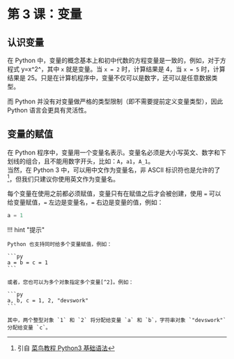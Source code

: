 # 第 3 课：变量

## 认识变量
在 Python 中，变量的概念基本上和初中代数的方程变量是一致的，例如，对于方程式 y=x^2^，其中 `x` 就是变量。当 `x = 2` 时，计算结果是 4，当 `x = 5` 时，计算结果是 25。只是在计算机程序中，变量不仅可以是数字，还可以是任意数据类型。

而 Python 并没有对变量做严格的类型限制（即不需要提前定义变量类型），因此 Python 语言会更具有灵活性。

## 变量的赋值
在 Python 程序中，变量用一个变量名表示。变量名必须是大小写英文、数字和下划线的组合，且不能用数字开头，比如：`A`，`a1`，`A_1`。  
当然，在 Python 3 中，可以用中文作为变量名，非 ASCII 标识符也是允许的了[^1]，但我们只建议你使用英文作为变量名。

每个变量在使用之前都必须赋值，变量只有在赋值之后才会被创建，使用 `=` 可以给变量赋值，`=` 左边是变量名，`=` 右边是变量的值，例如：

```py
a = 1
```

!!! hint "提示"

    Python 也支持同时给多个变量赋值，例如：
    
    ```py
    a = b = c = 1
    ```

    或者，您也可以为多个对象指定多个变量[^2]。例如：

    ```py
    a, b, c = 1, 2, "devswork"
    ```

    其中，两个整型对象 `1` 和 `2` 将分配给变量 `a` 和 `b`，字符串对象 `"devswork"` 分配给变量 `c`。

[^1]: 引自 [菜鸟教程 Python3 基础语法](https://www.runoob.com/python3/python3-basic-syntax.html)
[^2]: 引自 [菜鸟教程 Python3 基本数据类型](https://www.runoob.com/python3/python3-data-type.html)


